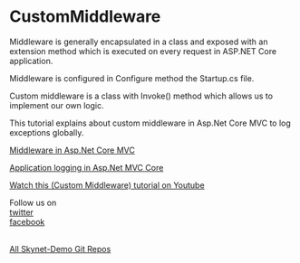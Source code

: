 # CustomMiddleware
Middleware is generally encapsulated in a class and exposed with an extension method which is executed on every request in ASP.NET Core application. 

Middleware is configured in Configure method the Startup.cs file.

Custom middleware is a class with Invoke() method which allows us to implement our own logic.

This tutorial explains about custom middleware in Asp.Net Core MVC to log exceptions globally.

<a href="https://www.youtube.com/watch?v=04vP9xFk0l4">Middleware in Asp.Net Core MVC</a>

<a href="https://www.youtube.com/watch?v=OKITQsF6MNc">Application logging in Asp.Net MVC Core</a>

<a href="https://youtu.be/NjOC4q_57VI">Watch this (Custom Middleware) tutorial on Youtube</a>

Follow us on <br/>
<a href="https://twitter.com/Skynetechs">twitter</a> <br/>
<a href="https://www.facebook.com/Skynetfor.net">facebook</a>

<br/>
<a href="https://github.com/Skynet-Demos">All Skynet-Demo Git Repos</a> <br/>
